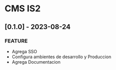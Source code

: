 # CMS IS2
## [0.1.0] - 2023-08-24
### FEATURE
- Agrega SSO
- Configura ambientes de desarrollo y Produccion
- Agrega Documentacion
